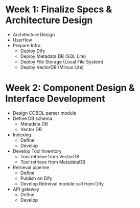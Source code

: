 # Week 1: Finalize Specs & Architecture Design
- Architecture Design
- Userflow
- Prepare Infra
  - Deploy Dify
  - Deploy Metadata DB (SQL Lite)
  - Deploy File Storage (Local File System)
  - Deploy VectorDB (Milvus Lite)

# Week 2: Component Design & Interface Development
- Design COBOL parser module
- Define DB schema
  - Metadata DB
  - Vector DB
- Indexing
  - Define
  - Develop 
- Develop Tool Inventory
  - Tool retrieve from VectorDB
  - Tool retrieve from MetadataDB
- Retrieval pipeline
  - Define 
  - Publish on Dify
  - Develop Retrieval module call from Dify
- API gateway
  - Define
  - Develop
